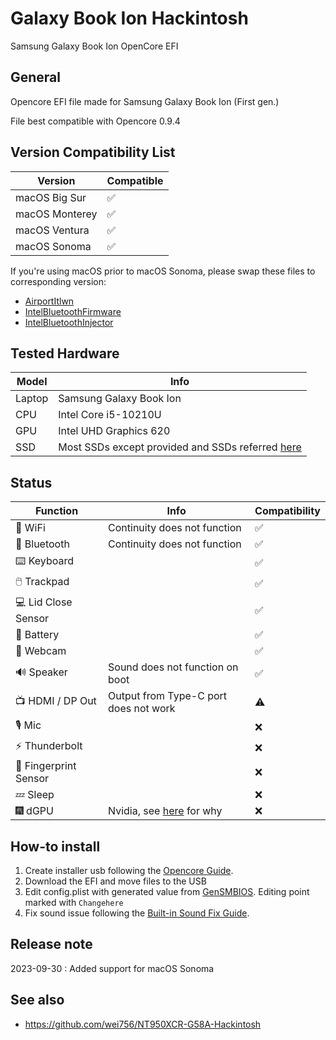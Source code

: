 # Galaxy Book Ion Hackintosh
Samsung Galaxy Book Ion OpenCore EFI

## General
Opencore EFI file made for Samsung Galaxy Book Ion (First gen.)

File best compatible with Opencore 0.9.4

## Version Compatibility List
| Version | Compatible |
|--------------------|-----|
| macOS Big Sur | ✅ |
| macOS Monterey | ✅ |
| macOS Ventura | ✅ |
| macOS Sonoma | ✅ |

If you're using macOS prior to macOS Sonoma, please swap these files to corresponding version:
* [AirportItlwn](https://github.com/OpenIntelWireless/itlwm/releases/latest)
* [IntelBluetoothFirmware](https://github.com/OpenIntelWireless/IntelBluetoothFirmware/releases/latest)
* [IntelBluetoothInjector](https://github.com/OpenIntelWireless/IntelBluetoothFirmware/releases/latest)

## Tested Hardware
| Model | Info |
|---------------|----|
| Laptop        | Samsung Galaxy Book Ion |
| CPU           | Intel Core i5-10210U |
| GPU           | Intel UHD Graphics 620 |
| SSD           | Most SSDs except provided and SSDs referred [here](https://dortania.github.io/Anti-Hackintosh-Buyers-Guide/Storage.html) |

## Status
| Function | Info | Compatibility |
|--------------------|-------------|---------------|
| 🛜 WiFi             | Continuity does not function | ✅ |
| 🔵 Bluetooth        | Continuity does not function | ✅ |
| ⌨️ Keyboard         | | ✅ |
| 🖱️ Trackpad         | | ✅ |
| 💻 Lid Close Sensor | | ✅ |
| 🔋 Battery          | | ✅ |
| 📸 Webcam           | | ✅ |
| 🔊 Speaker          | Sound does not function on boot | ✅ |
| 📺 HDMI / DP Out    | Output from Type-C port does not work | ⚠️ |
| 🎙️ Mic              | | ❌ |
| ⚡ Thunderbolt       | | ❌ |
| 🧬 Fingerprint Sensor | | ❌ |
| 💤 Sleep            | | ❌ |
| 🎆 dGPU             | Nvidia, see [here](https://dortania.github.io/GPU-Buyers-Guide/#a-quick-refresher-with-nvidia-and-web-drivers) for why | ❌ |

## How-to install
1. Create installer usb following the [Opencore Guide](https://dortania.github.io/OpenCore-Install-Guide/installer-guide/winblows-install.html).
2. Download the EFI and move files to the USB
3. Edit config.plist with generated value from [GenSMBIOS](https://github.com/corpnewt/GenSMBIOS). Editing point marked with `Changehere`
4. Fix sound issue following the [Built-in Sound Fix Guide](./Audio%20patch).

## Release note
2023-09-30 : Added support for macOS Sonoma

## See also
- https://github.com/wei756/NT950XCR-G58A-Hackintosh
